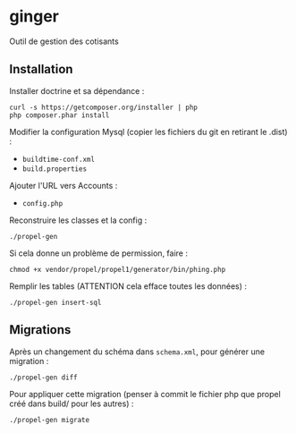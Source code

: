 ginger
======

Outil de gestion des cotisants

Installation
------------

Installer doctrine et sa dépendance :

    curl -s https://getcomposer.org/installer | php
    php composer.phar install

Modifier la configuration Mysql (copier les fichiers du git en retirant le .dist) :
* `buildtime-conf.xml`
* `build.properties`

Ajouter l'URL vers Accounts :
* `config.php`

Reconstruire les classes et la config :

    ./propel-gen

Si cela donne un problème de permission, faire :

    chmod +x vendor/propel/propel1/generator/bin/phing.php

Remplir les tables (ATTENTION cela efface toutes les données) :

    ./propel-gen insert-sql

Migrations
----------

Après un changement du schéma dans `schema.xml`, pour générer une migration :
 
    ./propel-gen diff
 
Pour appliquer cette migration (penser à commit le fichier php que propel créé dans build/ pour les autres) :
 
    ./propel-gen migrate
